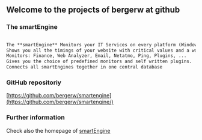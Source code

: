 ## Welcome to the projects of bergerw at github


### The smartEngine


```markdown

The **smartEngine** Monitors your IT Services on every platform (Windows, Mac, Linux).
Shows you all the timings of your website with critical values and a waterfall diagram.
Monitors: Finance, Web Analyzer, Email, Netatmo, Ping, Plugins, ...
Gives you the choice of predefined monitors and self written plugins.
Connects all smartEngines together in one central database

```
### GitHub repositoriy

[https://github.com/bergerw/smartengine](https://github.com/bergerw/smartengine/) 


### Further information

Check also the homepage of [smartEngine](https://smartengine.ch/) 
